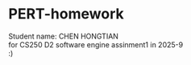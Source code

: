 # PERT-homework
Student name: CHEN HONGTIAN  
for CS250 D2 software engine assinment1 in 2025-9  
:)
